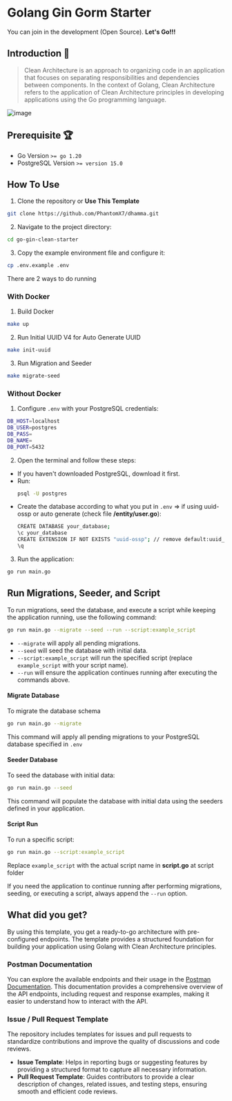 # Golang Gin Gorm Starter
You can join in the development (Open Source). **Let's Go!!!**

## Introduction 👋
> Clean Architecture is an approach to organizing code in an application that focuses on separating responsibilities and dependencies between components. In the context of Golang, Clean Architecture refers to the application of Clean Architecture principles in developing applications using the Go programming language.


![image](https://github.com/user-attachments/assets/0b011bcc-f9c6-466e-a9da-964cce47a8bc)

## Prerequisite 🏆
- Go Version `>= go 1.20`
- PostgreSQL Version `>= version 15.0`

## How To Use
1. Clone the repository or **Use This Template**
  ```bash
  git clone https://github.com/PhantomX7/dhamma.git
  ```
2. Navigate to the project directory:
  ```bash
  cd go-gin-clean-starter
  ```
3. Copy the example environment file and configure it:
  ```bash 
  cp .env.example .env
  ```
There are 2 ways to do running
### With Docker
1. Build Docker
  ```bash
  make up
  ```
2. Run Initial UUID V4 for Auto Generate UUID
  ```bash
  make init-uuid
  ```
3. Run Migration and Seeder
  ```bash
  make migrate-seed
  ```

### Without Docker
1. Configure `.env` with your PostgreSQL credentials:
  ```bash
  DB_HOST=localhost
  DB_USER=postgres
  DB_PASS=
  DB_NAME=
  DB_PORT=5432
  ```
2. Open the terminal and follow these steps:
  - If you haven't downloaded PostgreSQL, download it first.
  - Run:
    ```bash
    psql -U postgres
    ```
  - Create the database according to what you put in `.env` => if using uuid-ossp or auto generate (check file **/entity/user.go**):
    ```bash
    CREATE DATABASE your_database;
    \c your_database
    CREATE EXTENSION IF NOT EXISTS "uuid-ossp"; // remove default:uuid_generate_v4() if you not use you can uncomment code in user_entity.go
    \q
    ``` 
3. Run the application:
  ```bash
  go run main.go
  ```

## Run Migrations, Seeder, and Script
To run migrations, seed the database, and execute a script while keeping the application running, use the following command:

```bash
go run main.go --migrate --seed --run --script:example_script
```

- ``--migrate`` will apply all pending migrations.
- ``--seed`` will seed the database with initial data.
- ``--script:example_script`` will run the specified script (replace ``example_script`` with your script name).
- ``--run`` will ensure the application continues running after executing the commands above.

#### Migrate Database 
To migrate the database schema 
```bash
go run main.go --migrate
```
This command will apply all pending migrations to your PostgreSQL database specified in `.env`

#### Seeder Database 
To seed the database with initial data:
```bash
go run main.go --seed
```
This command will populate the database with initial data using the seeders defined in your application.

#### Script Run
To run a specific script:
```bash
go run main.go --script:example_script
```
Replace ``example_script`` with the actual script name in **script.go** at script folder

If you need the application to continue running after performing migrations, seeding, or executing a script, always append the ``--run`` option.

## What did you get?
By using this template, you get a ready-to-go architecture with pre-configured endpoints. The template provides a structured foundation for building your application using Golang with Clean Architecture principles.

### Postman Documentation
You can explore the available endpoints and their usage in the [Postman Documentation](https://documenter.getpostman.com/view/29665461/2s9YJaZQCG). This documentation provides a comprehensive overview of the API endpoints, including request and response examples, making it easier to understand how to interact with the API.

### Issue / Pull Request Template

The repository includes templates for issues and pull requests to standardize contributions and improve the quality of discussions and code reviews.

- **Issue Template**: Helps in reporting bugs or suggesting features by providing a structured format to capture all necessary information.
- **Pull Request Template**: Guides contributors to provide a clear description of changes, related issues, and testing steps, ensuring smooth and efficient code reviews.
